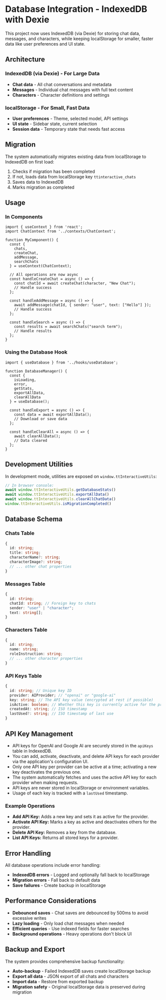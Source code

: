 # Database Integration - IndexedDB with Dexie

This project now uses IndexedDB (via Dexie) for storing chat data, messages, and characters, while keeping localStorage for smaller, faster data like user preferences and UI state.

## Architecture

### IndexedDB (via Dexie) - For Large Data
- **Chat data** - All chat conversations and metadata
- **Messages** - Individual chat messages with full text content
- **Characters** - Character definitions and settings

### localStorage - For Small, Fast Data
- **User preferences** - Theme, selected model, API settings
- **UI state** - Sidebar state, current selection
- **Session data** - Temporary state that needs fast access

## Migration

The system automatically migrates existing data from localStorage to IndexedDB on first load:

1. Checks if migration has been completed
2. If not, loads data from localStorage key `ttinteractive_chats`
3. Saves data to IndexedDB
4. Marks migration as completed

## Usage

### In Components

```tsx
import { useContext } from 'react';
import ChatContext from '../contexts/ChatContext';

function MyComponent() {
  const {
    chats,
    createChat,
    addMessage,
    searchChats
  } = useContext(ChatContext);

  // All operations are now async
  const handleCreateChat = async () => {
    const chatId = await createChat(character, "New Chat");
    // Handle success
  };

  const handleAddMessage = async () => {
    await addMessage(chatId, { sender: "user", text: ["Hello"] });
    // Handle success
  };

  const handleSearch = async () => {
    const results = await searchChats("search term");
    // Handle results
  };
}
```

### Using the Database Hook

```tsx
import { useDatabase } from '../hooks/useDatabase';

function DatabaseManager() {
  const {
    isLoading,
    error,
    getStats,
    exportAllData,
    clearAllData
  } = useDatabase();

  const handleExport = async () => {
    const data = await exportAllData();
    // Download or save data
  };

  const handleClearAll = async () => {
    await clearAllData();
    // Data cleared
  };
}
```

## Development Utilities

In development mode, utilities are exposed on `window.ttInteractiveUtils`:

```javascript
// In browser console:
await window.ttInteractiveUtils.getDatabaseStats()
await window.ttInteractiveUtils.exportAllData()
await window.ttInteractiveUtils.clearAllChatData()
window.ttInteractiveUtils.isMigrationCompleted()
```

## Database Schema

### Chats Table
```typescript
{
  id: string;
  title: string;
  characterName?: string;
  characterImage?: string;
  // ... other chat properties
}
```

### Messages Table
```typescript
{
  id: string;
  chatId: string; // Foreign key to chats
  sender: "user" | "character";
  text: string[];
}
```

### Characters Table  
```typescript
{
  id: string;
  name: string;
  roleInstruction: string;
  // ... other character properties
}
```

### API Keys Table
```typescript
{
  id: string; // Unique key ID
  provider: AIProvider; // "openai" or "google-ai"
  key: string; // The API key value (encrypted at rest if possible)
  isActive: boolean; // Whether this key is currently active for the provider
  createdAt: string; // ISO timestamp
  lastUsed?: string; // ISO timestamp of last use
}
```

## API Key Management

- API keys for OpenAI and Google AI are securely stored in the `apiKeys` table in IndexedDB.
- You can add, activate, deactivate, and delete API keys for each provider via the application's configuration UI.
- Only one API key per provider can be active at a time; activating a new key deactivates the previous one.
- The system automatically fetches and uses the active API key for each provider when making requests.
- API keys are never stored in localStorage or environment variables.
- Usage of each key is tracked with a `lastUsed` timestamp.

### Example Operations

- **Add API Key:** Adds a new key and sets it as active for the provider.
- **Activate API Key:** Marks a key as active and deactivates others for the provider.
- **Delete API Key:** Removes a key from the database.
- **List API Keys:** Returns all stored keys for a provider.

## Error Handling

All database operations include error handling:

- **IndexedDB errors** - Logged and optionally fall back to localStorage
- **Migration errors** - Fall back to default data
- **Save failures** - Create backup in localStorage

## Performance Considerations

- **Debounced saves** - Chat saves are debounced by 500ms to avoid excessive writes
- **Lazy loading** - Only load chat messages when needed
- **Efficient queries** - Use indexed fields for faster searches
- **Background operations** - Heavy operations don't block UI

## Backup and Export

The system provides comprehensive backup functionality:

- **Auto-backup** - Failed IndexedDB saves create localStorage backup
- **Export all data** - JSON export of all chats and characters
- **Import data** - Restore from exported backup
- **Migration safety** - Original localStorage data is preserved during migration
